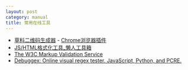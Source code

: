```yaml
---
layout: post
category: manual
title: 常用在线工具
---
```


- [草料二维码生成器](http://cli.im/) - [Chrome浏览器插件](http://cli.im/news/6527)
- [JS/HTML格式化工具_懒人工具箱](http://tool.lanrentuku.com/jsformat/)
- [The W3C Markup Validation Service](http://validator.w3.org/)
- [Debuggex: Online visual regex tester. JavaScript, Python, and PCRE.](https://www.debuggex.com/)
